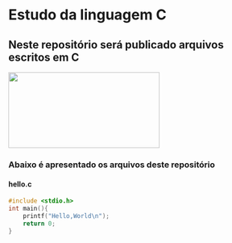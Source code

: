 # Estudo da linguagem C
## Neste repositório será publicado arquivos escritos em C

<img src="https://giovanidacruz.com.br/wp-content/uploads/2022/11/C-programming-1024x530-1.jpg" height="150" width="300">

### Abaixo é apresentado os arquivos deste repositório

#### hello.c

```c
#include <stdio.h>
int main(){
    printf("Hello,World\n");
    return 0;
}
```